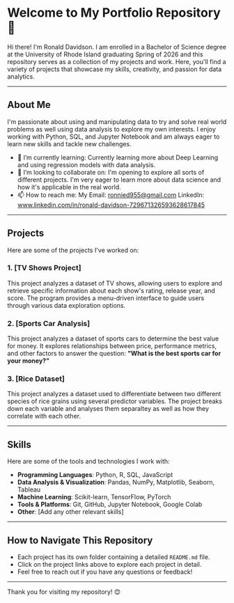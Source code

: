 # Welcome to My Portfolio Repository 👋

Hi there! I'm Ronald Davidson. I am enrolled in a Bachelor of Science degree at the University of Rhode Island graduating Spring of 2026 and this repository serves as a collection of my projects and work. Here, you'll find a variety of projects that showcase my skills, creativity, and passion for data analytics.

---

## About Me
I'm passionate about using and manipulating data to try and solve real world problems as well using data analysis to explore my own interests. I enjoy working with Python, SQL, and Jupyter Notebook and am always eager to learn new skills and tackle new challenges.

- 🌱 I’m currently learning: Currently learning more about Deep Learning and using regression models with data analysis.
- 💼 I’m looking to collaborate on: I'm opening to explore all sorts of different projects. I'm very eager to learn more about data science and how it's applicable in the real world.
- 📫 How to reach me: My Email: ronnied955@gmail.com LinkedIn: www.linkedin.com/in/ronald-davidson-729671326593628617845

---

## Projects

Here are some of the projects I've worked on:

### 1. [TV Shows Project]
This project analyzes a dataset of TV shows, allowing users to explore and retrieve specific information about each show's rating, release year, and score. The program provides a menu-driven interface to guide users through various data exploration options.

### 2. [Sports Car Analysis]
This project analyzes a dataset of sports cars to determine the best value for money. It explores relationships between price, performance metrics, and other factors to answer the question: **"What is the best sports car for your money?"**


### 3. [Rice Dataset]
This project analyzes a dataset used to differentiate between two different species of rice grains using several predictor variables. The project breaks down each variable and analyses them separaltey as well as how they correlate with each other.

---

## Skills
Here are some of the tools and technologies I work with:
- **Programming Languages**: Python, R, SQL, JavaScript
- **Data Analysis & Visualization**: Pandas, NumPy, Matplotlib, Seaborn, Tableau
- **Machine Learning**: Scikit-learn, TensorFlow, PyTorch
- **Tools & Platforms**: Git, GitHub, Jupyter Notebook, Google Colab
- **Other**: [Add any other relevant skills]

---

## How to Navigate This Repository
- Each project has its own folder containing a detailed `README.md` file.
- Click on the project links above to explore each project in detail.
- Feel free to reach out if you have any questions or feedback!

---

Thank you for visiting my repository! 😊
